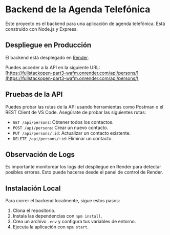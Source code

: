# Backend de la Agenda Telefónica

Este proyecto es el backend para una aplicación de agenda telefónica. Está construido con Node.js y Express.

## Despliegue en Producción

El backend está desplegado en [Render](https://fullstackopen-part3-wafm.onrender.com).

Puedes acceder a la API en la siguiente URL:  
[https://fullstackopen-part3-wafm.onrender.com/api/persons/](https://fullstackopen-part3-wafm.onrender.com/api/persons/)

## Pruebas de la API

Puedes probar las rutas de la API usando herramientas como Postman o el REST Client de VS Code. Asegúrate de probar las siguientes rutas:

- `GET /api/persons`: Obtener todos los contactos.
- `POST /api/persons`: Crear un nuevo contacto.
- `PUT /api/persons/:id`: Actualizar un contacto existente.
- `DELETE /api/persons/:id`: Eliminar un contacto.

## Observación de Logs

Es importante monitorear los logs del despliegue en Render para detectar posibles errores. Esto puede hacerse desde el panel de control de Render.

## Instalación Local

Para correr el backend localmente, sigue estos pasos:

1. Clona el repositorio.
2. Instala las dependencias con `npm install`.
3. Crea un archivo `.env` y configura tus variables de entorno.
4. Ejecuta la aplicación con `npm start`.

